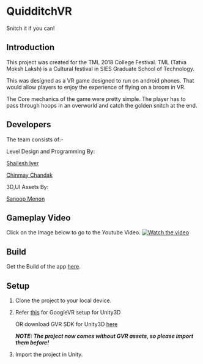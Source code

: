 # QuidditchVR

Snitch it if you can!

## Introduction

This project was created for the TML 2018 College Festival.
TML (Tatva Moksh Laksh) is a Cultural festival in SIES Graduate School of Technology.

This was designed as a VR game designed to run on android phones.
That would allow players to enjoy the experience of flying on a broom in VR.

The Core mechanics of the game were pretty simple. The player has to pass through hoops in an overworld and catch the golden snitch at the end.

## Developers

The team consists of:-

Level Design and Programming By:

[Shailesh Iyer](https://github.com/shaileshiyer)

[Chinmay Chandak](https://github.com/CCAtAlvis)

3D,UI Assets By:

[Sanoop Menon](https://dribbble.com/sanoopm)

## Gameplay Video

Click on the Image below to go to the Youtube Video.
[![Watch the video](https://img.youtube.com/vi/Dk-NKZrjl8E/maxresdefault.jpg)](https://youtu.be/Dk-NKZrjl8E)

## Build

Get the Build of the app [here](https://github.com/shaileshiyer/QuidditchVR/releases/tag/v1.0).

## Setup

1. Clone the project to your local device.

2. Refer [this](https://developers.google.com/vr/develop/unity/get-started) for GoogleVR setup for Unity3D

    OR
    download GVR SDK for Unity3D [here](https://github.com/googlevr/gvr-unity-sdk/releases)

    _**NOTE: The project now comes without GVR assets, so please import them before!**_

3. Import the project in Unity.
